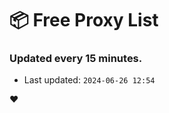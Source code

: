 # :package: Free Proxy List
### Updated every 15 minutes.

- Last updated: `2024-06-26 12:54`

:heart:
